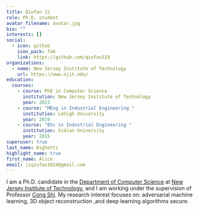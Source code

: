 ```yaml
---
title: Qiufan Ji
role: Ph.D. student
avatar_filename: avatar.jpg
bio: ""
interests: []
social:
  - icon: github
    icon_pack: fab
    link: https://github.com/qiufan319
organizations:
  - name: New Jersey Institute of Technology
    url: https://www.njit.edu/
education:
  courses:
    - course: PhD in Computer Science
      institution: New Jersey Institute of Technology
      year: 2023
    - course: "MEng in Industrial Engineering "
      institution: Lehigh University
      year: 2019
    - course: "BSc in Industrial Engineering "
      institution: Xidian University
      year: 2015
superuser: true
last_name: Bighetti
highlight_name: true
first_name: Alice
email: jiqiufan1024@gmail.com
---
```

I am a Ph.D. candidate in the [Department of Computer Science](https://cs.njit.edu/) at [New Jersey Institute of Technology](https://www.njit.edu/), and I am working under the supervision of Professor [Cong Shi](https://web.njit.edu/~cs638/). My research interest focuses on: adversarial machine learning, 3D object reconstruction ,and deep learning algorithms secure.